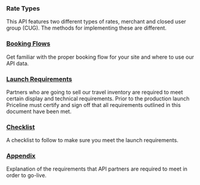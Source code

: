 

### Rate Types

This API features two different types of rates, merchant and closed user group (CUG). The methods for implementing these are different.

### [Booking Flows](guides-flow-hotel.md)

Get familiar with the proper booking flow for your site and where to use our API data.


### [Launch Requirements](guides-launch-hotel.md)

Partners who are going to sell our travel inventory are required to meet certain display and technical requirements. Prior to the production launch Priceline must certify and sign off that all requirements outlined in this document have been met.

### [Checklist](guides-launch-checklist-hotel.md)

A checklist to follow to make sure you meet the launch requirements.

### [Appendix](guides-launch-appendix-hotel.md)

Explanation of the requirements that API
partners are required to meet in order to go-live.

